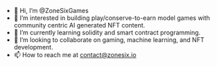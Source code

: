 - 👋 Hi, I’m @ZoneSixGames
- 👀 I’m interested in building play/conserve-to-earn model games with community centric AI generated NFT content.
- 🌱 I’m currently learning solidity and smart contract programming.
- 💞️ I’m looking to collaborate on gaming, machine learning, and NFT development.
- 📫 How to reach me at contact@zonesix.io
